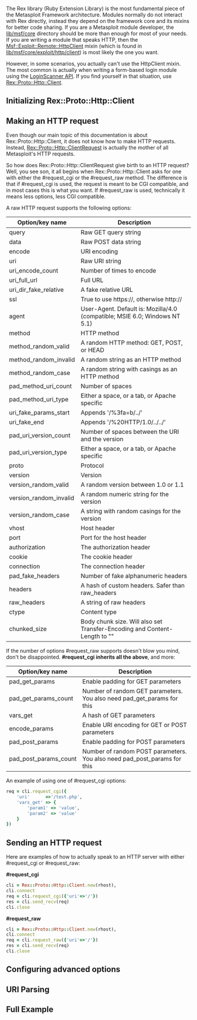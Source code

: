The Rex library (Ruby Extension Library) is the most fundamental piece of the Metasploit Framework architecture. Modules normally do not interact with Rex directly, instead they depend on the framework core and its mixins for better code sharing. If you are a Metasploit module developer, the [lib/msf/core](https://github.com/rapid7/metasploit-framework/tree/master/lib/msf/core) directory should be more than enough for most of your needs. If you are writing a module that speaks HTTP, then the [Msf::Exploit::Remote::HttpClient](https://github.com/rapid7/metasploit-framework/wiki/How-to-Send-an-HTTP-Request-Using-HTTPClient) mixin (which is found in [lib/msf/core/exploit/http/client](https://github.com/rapid7/metasploit-framework/blob/master/lib/msf/core/exploit/http/client.rb)) is most likely the one you want.

However, in some scenarios, you actually can't use the HttpClient mixin. The most common is actually when writing a form-based login module using the [LoginScanner API](https://github.com/rapid7/metasploit-framework/wiki/Creating-Metasploit-Framework-LoginScanners). If you find yourself in that situation, use [Rex::Proto::Http::Client](https://github.com/rapid7/metasploit-framework/blob/master/lib/rex/proto/http/client.rb).

## Initializing Rex::Proto::Http::Client

## Making an HTTP request

Even though our main topic of this documentation is about Rex::Proto::Http::Client, it does not know how to make HTTP requests. Instead, [Rex::Proto::Http::ClientRequest](https://github.com/rapid7/metasploit-framework/blob/master/lib/rex/proto/http/client_request.rb) is actually the mother of all Metasploit's HTTP requests.

So how does Rex::Proto::Http::ClientRequest give birth to an HTTP request? Well, you see son, it all begins when Rex::Proto::Http::Client asks for one with either the #request_cgi or the #request_raw method. The difference is that if #request_cgi is used, the request is meant to be CGI compatible, and in most cases this is what you want. If #request_raw is used, technically it means less options, less CGI compatible.

A raw HTTP request supports the following options:

| Option/key name | Description |
| --------------- | ----------- |
| query | Raw GET query string |
| data | Raw POST data string |
| encode | URI encoding |
| uri | Raw URI string |
| uri_encode_count | Number of times to encode |
| uri_full_url | Full URL |
| uri_dir_fake_relative | A fake relative URL |
| ssl | True to use https://, otherwise http:// |
| agent | User-Agent. Default is: Mozilla/4.0 (compatible; MSIE 6.0; Windows NT 5.1)|
| method | HTTP method |
| method_random_valid | A random HTTP method: GET, POST, or HEAD |
| method_random_invalid | A random string as an HTTP method |
| method_random_case | A random string with casings as an HTTP method |
| pad_method_uri_count | Number of spaces |
| pad_method_uri_type | Either a space, or a tab, or Apache specific |
| uri_fake_params_start | Appends '/%3fa=b/../' |
| uri_fake_end | Appends '/%20HTTP/1.0/../../' |
| pad_uri_version_count | Number of spaces between the URI and the version |
| pad_uri_version_type | Either a space, or a tab, or Apache specific |
| proto | Protocol |
| version | Version |
| version_random_valid | A random version between 1.0 or 1.1 |
| version_random_invalid | A random numeric string for the version |
| version_random_case | A string with random casings for the version |
| vhost | Host header |
| port | Port for the host header |
| authorization | The authorization header |
| cookie | The cookie header |
| connection | The connection header |
| pad_fake_headers | Number of fake alphanumeric headers |
| headers | A hash of custom headers. Safer than raw_headers |
| raw_headers | A string of raw headers |
| ctype | Content type |
| chunked_size | Body chunk size. Will also set Transfer-Encoding and Content-Length to "" |

If the number of options #request_raw supports doesn't blow you mind, don't be disappointed. **#request_cgi inherits all the above**, and more:

| Option/key name | Description |
| --------------- | ----------- |
| pad_get_params | Enable padding for GET parameters |
| pad_get_params_count | Number of random GET parameters. You also need pad_get_params for this |
| vars_get | A hash of GET parameters |
| encode_params | Enable URI encoding for GET or POST parameters |
| pad_post_params | Enable padding for POST parameters |
| pad_post_params_count | Number of random POST parameters. You also need pad_post_params for this |

An example of using one of #request_cgi options:

```ruby
req = cli.request_cgi({
	'uri'      =>'/test.php',
	'vars_get' => {
		'param1' => 'value',
		'param2' => 'value'
	}
})
```


## Sending an HTTP request

Here are examples of how to actually speak to an HTTP server with either #request_cgi or #request_raw:

**#request_cgi**

```ruby
cli = Rex::Proto::Http::Client.new(rhost),
cli.connect
req = cli.request_cgi({'uri'=>'/'})
res = cli.send_recv(req)
cli.close
```

**#request_raw**

```ruby
cli = Rex::Proto::Http::Client.new(rhost),
cli.connect
req = cli.request_raw({'uri'=>'/'})
res = cli.send_recv(req)
cli.close
```

## Configuring advanced options

## URI Parsing

## Full Example